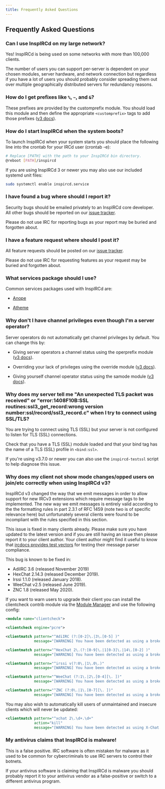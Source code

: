 ```yaml
---
title: Frequently Asked Questions
---
```


## Frequently Asked Questions

### Can I use InspIRCd on my large network?

Yes! InspIRCd is being used on some networks with more than 100,000 clients.

The number of users you can support per-server is dependent on your chosen modules, server hardware, and network connection but regardless if you have a lot of users you should probably consider spreading them out over multiple geographically distributed servers for redundancy reasons.

### How do I get prefixes like `%`, `~`, and `&`?

These prefixes are provided by the customprefix module. You should load this module and then define the appropriate `<customprefix>` tags to add those prefixes ([v3 docs](/3/modules/customprefix)).

### How do I start InspIRCd when the system boots?

To launch InspIRCd when your system starts you should place the following line into the crontab for your IRCd user (crontab -e):

```sh
# Replace [PATH] with the path to your InspIRCd bin directory.
@reboot [PATH]/inspircd
```

If you are using InspIRCd 3 or newer you may also use our included systemd unit files:

```sh
sudo systemctl enable inspircd.service
```

### I have found a bug where should I report it?

Security bugs should be emailed privately to an InspIRCd core developer. All other bugs should be reported on our [issue tracker](https://github.com/inspircd/inspircd/issues).

Please do not use IRC for reporting bugs as your report may be buried and forgotten about.

### I have a feature request where should I post it?

All feature requests should be posted on our [issue tracker](https://github.com/inspircd/inspircd/issues).

Please do not use IRC for requesting features as your request may be buried and forgotten about.

### What services package should I use?

Common services packages used with InspIRCd are:

- [Anope](https://anope.org)

- [Atheme](https://atheme.github.io/atheme.html)

### Why don't I have channel privileges even though I'm a server operator?

Server operators do not automatically get channel privileges by default. You can change this by:

- Giving server operators a channel status using the operprefix module ([v3 docs](/3/modules/operprefix)).

- Overriding your lack of privileges using the override module ([v3 docs](/3/modules/override)).

- Giving yourself channel operator status using the samode module ([v3 docs](/3/modules/samode)).

### Why does my server tell me "An unexpected TLS packet was received" or "error:1408F10B:SSL routines:ssl3_get_record:wrong version number:ssl/record/ssl3_record.c" when I try to connect using SSL/TLS?

You are trying to connect using TLS (SSL) but your server is not configured to listen for TLS (SSL) connections.

Check that you have a TLS (SSL) module loaded and that your bind tag has the name of a TLS (SSL) profile in `<bind:ssl>`.

If you're using v3.7.0 or newer you can also use the `inspircd-testssl` script to help diagnose this issue.

### Why does my client not show mode changes/opped users on join/etc correctly when using InspIRCd v3?

InspIRCd v3 changed the way that we emit messages in order to allow support for new IRCv3 extensions which require message tags to be implemented. The new way we emit messages is entirely valid according to the the formatting rules in part 2.3.1 of RFC 1459 (note two is of specific relevance here) but unfortunately several clients were found to be incompliant with the rules specified in this section.

This issue is fixed in many clients already. Please make sure you have updated to the latest version and if you are still having an issue then please report it to your client author. Your client author might find it useful to know that [ircdocs provides test vectors](https://github.com/ircdocs/parser-tests) for testing their message parser compliance.

This bug is known to be fixed in:

- AdiIRC 3.6 (released November 2019)
- HexChat 2.14.3 (released December 2019).
- Irssi 1.1.0 (released January 2018).
- WeeChat v2.5 (released June 2019).
- ZNC 1.8 (released May 2020).

If you want to warn users to upgrade their client you can install the clientcheck contrib module via the [Module Manager](/3/module-manager) and use the following config:

```xml
<module name="clientcheck">

<clientcheck engine="pcre">

<clientmatch pattern="^AdiIRC (?:[0-2]\.|3\.[0-5] )"
             message="[WARNING] You have been detected as using a broken version of AdiIRC. This client may encounter problems on this server. Please upgrade to v3.6 or newer to fix this issue.">

<clientmatch pattern="^HexChat 2\.(?:[0-9]\.|1[0-3]\.|14\.[0-2] )"
             message="[WARNING] You have been detected as using a broken version of HexChat. This client may encounter problems on this server. Please upgrade to v2.14.3 or newer to fix this issue.">

<clientmatch pattern="^irssi v(?:0\.|1\.0\.)"
             message="[WARNING] You have been detected as using a broken version of Irssi. This client may encounter problems on this server. Please upgrade to v1.1.0 or newer to fix this issue.">

<clientmatch pattern="^WeeChat (?:1\.|2\.[0-4][\. ])"
             message="[WARNING] You have been detected as using a broken version of WeeChat. This client may encounter problems on this server. Please upgrade to v2.5.0 or newer to fix this issue.">

<clientmatch pattern="^ZNC (?:0\.|1\.[0-7][\. ])"
             message="[WARNING] You have been detected as using a broken version of ZNC. This bouncer may encounter problems on this server. Please upgrade to v1.8.0 or newer to fix this issue.">
```

You may also wish to automatically kill users of unmaintained and insecure clients which will never be updated:

```xml
<clientmatch pattern="^xchat 2\.\d+.\d+"
             action="kill"
             message="[WARNING] You have been detected as using X-Chat. This client is unmaintained and contains many serious compatibility and security issues. Please migrate to HexChat v2.14.3 or newer to fix this issue.">
```

### My antivirus claims that InspIRCd is malware!

This is a false positive. IRC software is often mistaken for malware as it used to be common for cybercriminals to use IRC servers to control their botnets.

If your antivirus software is claiming that InspIRCd is malware you should probably report it to your antivirus vendor as a false-positive or switch to a different antivirus program.
